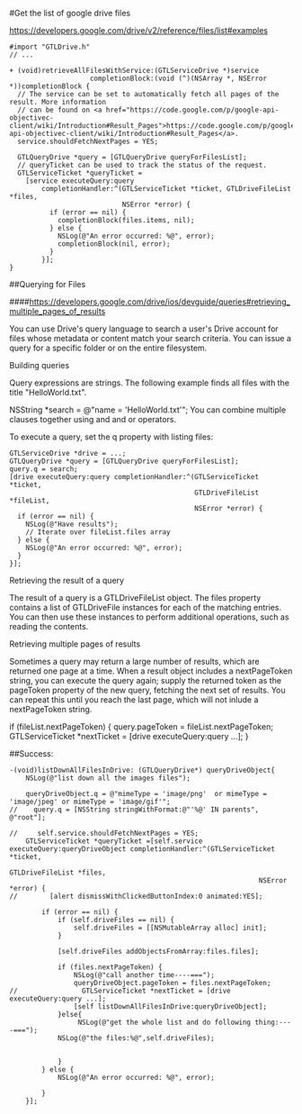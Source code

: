 #Get the list of google drive files

https://developers.google.com/drive/v2/reference/files/list#examples



	#import "GTLDrive.h"
	// ...
	
	+ (void)retrieveAllFilesWithService:(GTLServiceDrive *)service
	                    completionBlock:(void (^)(NSArray *, NSError *))completionBlock {
	  // The service can be set to automatically fetch all pages of the result. More information
	  // can be found on <a href="https://code.google.com/p/google-api-objectivec-client/wiki/Introduction#Result_Pages">https://code.google.com/p/google-api-objectivec-client/wiki/Introduction#Result_Pages</a>.
	  service.shouldFetchNextPages = YES;
	
	  GTLQueryDrive *query = [GTLQueryDrive queryForFilesList];
	  // queryTicket can be used to track the status of the request.
	  GTLServiceTicket *queryTicket =
	    [service executeQuery:query
	        completionHandler:^(GTLServiceTicket *ticket, GTLDriveFileList *files,
	                            NSError *error) {
	          if (error == nil) {
	            completionBlock(files.items, nil);
	          } else {
	            NSLog(@"An error occurred: %@", error);
	            completionBlock(nil, error);
	          }
	        }];
	}
	
	




##Querying for Files

####https://developers.google.com/drive/ios/devguide/queries#retrieving_multiple_pages_of_results

You can use Drive's query language to search a user's Drive account for files whose metadata or content match your search criteria. You can issue a query for a specific folder or on the entire filesystem.

Building queries

Query expressions are strings. The following example finds all files with the title "HelloWorld.txt".

NSString *search = @"name = 'HelloWorld.txt'";
You can combine multiple clauses together using and and or operators.

To execute a query, set the q property with listing files:

	GTLServiceDrive *drive = ...;
	GTLQueryDrive *query = [GTLQueryDrive queryForFilesList];
	query.q = search;
	[drive executeQuery:query completionHandler:^(GTLServiceTicket *ticket,
	                                              GTLDriveFileList *fileList,
	                                              NSError *error) {
	  if (error == nil) {
	    NSLog(@"Have results");
	    // Iterate over fileList.files array
	  } else {
	    NSLog(@"An error occurred: %@", error);
	  }
	}];
Retrieving the result of a query

The result of a query is a GTLDriveFileList object. The files property contains a list of GTLDriveFile instances for each of the matching entries. You can then use these instances to perform additional operations, such as reading the contents.

Retrieving multiple pages of results

Sometimes a query may return a large number of results, which are returned one page at a time. When a result object includes a nextPageToken string, you can execute the query again; supply the returned token as the pageToken property of the new query, fetching the next set of results. You can repeat this until you reach the last page, which will not inlude a nextPageToken string.

if (fileList.nextPageToken) {
  query.pageToken = fileList.nextPageToken;
  GTLServiceTicket *nextTicket = [drive executeQuery:query ...];
}


##Success:

	-(void)listDownAllFilesInDrive: (GTLQueryDrive*) queryDriveObject{
	    NSLog(@"list down all the images files");
	
	    queryDriveObject.q = @"mimeType = 'image/png'  or mimeType = 'image/jpeg' or mimeType = 'image/gif'";
	//    query.q = [NSString stringWithFormat:@"'%@' IN parents", @"root"];
	
	//     self.service.shouldFetchNextPages = YES;
	    GTLServiceTicket *queryTicket =[self.service executeQuery:queryDriveObject completionHandler:^(GTLServiceTicket *ticket,
	                                                              GTLDriveFileList *files,
	                                                              NSError *error) {
	//        [alert dismissWithClickedButtonIndex:0 animated:YES];
	        
	        if (error == nil) {
	            if (self.driveFiles == nil) {
	                self.driveFiles = [[NSMutableArray alloc] init];
	            }
	            
	            [self.driveFiles addObjectsFromArray:files.files];
	            
	            if (files.nextPageToken) {
	                NSLog(@"call another time----===");
	                queryDriveObject.pageToken = files.nextPageToken;
	//                GTLServiceTicket *nextTicket = [drive executeQuery:query ...];
	                [self listDownAllFilesInDrive:queryDriveObject];
	            }else{
	                 NSLog(@"get the whole list and do following thing:----===");
	            NSLog(@"the files:%@",self.driveFiles);
	            
	            
	            }
	        } else {
	            NSLog(@"An error occurred: %@", error);
	
	        }
	    }];